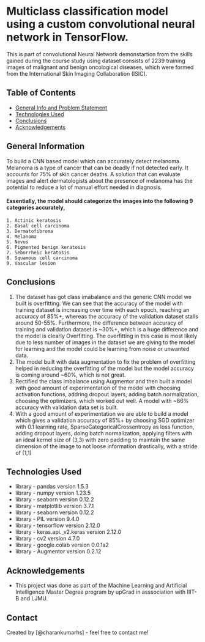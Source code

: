# Multiclass classification model using a custom convolutional neural network in TensorFlow. 
This is part of convolutional Neural Network demonstartion from the skills gained during the course study using dataset consists of 2239 training images of malignant and benign oncological diseases, which were formed from the International Skin Imaging Collaboration (ISIC).

## Table of Contents
* [General Info and Problem Statement](#general-information)
* [Technologies Used](#technologies-used)
* [Conclusions](#conclusions)
* [Acknowledgements](#acknowledgements)


## General Information
To build a CNN based model which can accurately detect melanoma. Melanoma is a type of cancer that can be deadly if not detected early. It accounts for 75% of skin cancer deaths. A solution that can evaluate images and alert dermatologists about the presence of melanoma has the potential to reduce a lot of manual effort needed in diagnosis.

#### Essentially, the model should categorize the images into the following 9 categories accurately,
    1. Actinic keratosis
    2. Basal cell carcinoma
    3. Dermatofibroma
    4. Melanoma
    5. Nevus
    6. Pigmented benign keratosis
    7. Seborrheic keratosis
    8. Squamous cell carcinoma
    9. Vascular lesion 

## Conclusions

1. The dataset has got class imabalance and the generic CNN model we built is overfitting. We can see that the accuracy of the model with training dataset is increasing over time with each epoch, reaching an accuracy of 85%+, whereas the accuracy of the validation dataset stalls around 50-55%. Furthermore, the difference between accuracy of training and validation dataset is ~30%+, which is a huge difference and the model is clearly Overfitting. The overfitting in this case is most likely due to less number of images in the dataset we are giving to the model for learning and the model could be learning from noise or unwanted data.
2. The model built with data augmentation to fix the problem of overfitting helped in reducing the overfitting of the model but the model accuracy is coming around ~60%, which is not great.
3. Rectified the class imbalance using Augmentor and then built a model with good amount of experimentation of the model with choosing activation functions, addring dropout layers, adding batch normalization, choosing the optimizers, which worked out well. A model with ~86% accuracy with validation data set is built.
4. With a good amount of experimentation we are able to build a model which gives a validation accuracy of 85%+ by choosing SGD optimizer with 0.1 learning rate, SparseCategoricalCrossentropy as loss function, adding dropout layers, doing batch normalization, applying filters with an ideal kernel size of (3,3) with zero padding to maintain the same dimension of the image to not loose information drastically, with a stride of (1,1)


## Technologies Used
- library -  pandas  version  1.5.3
- library -  numpy  version  1.23.5
- library -  seaborn  version  0.12.2
- library -  matplotlib  version  3.7.1
- library -  seaborn  version  0.12.2
- library -  PIL  version  9.4.0
- library -  tensorflow  version  2.12.0
- library -  keras.api._v2.keras  version  2.12.0
- library -  cv2  version  4.7.0
- library -  google.colab  version  0.0.1a2
- library -  Augmentor  version  0.2.12

## Acknowledgements

- This project was done as part of the Machine Learning and Artificial Intelligence Master Degree program by upGrad in asssociation with IIIT-B and LJMU.


## Contact
Created by [@charankumarhs] - feel free to contact me!
